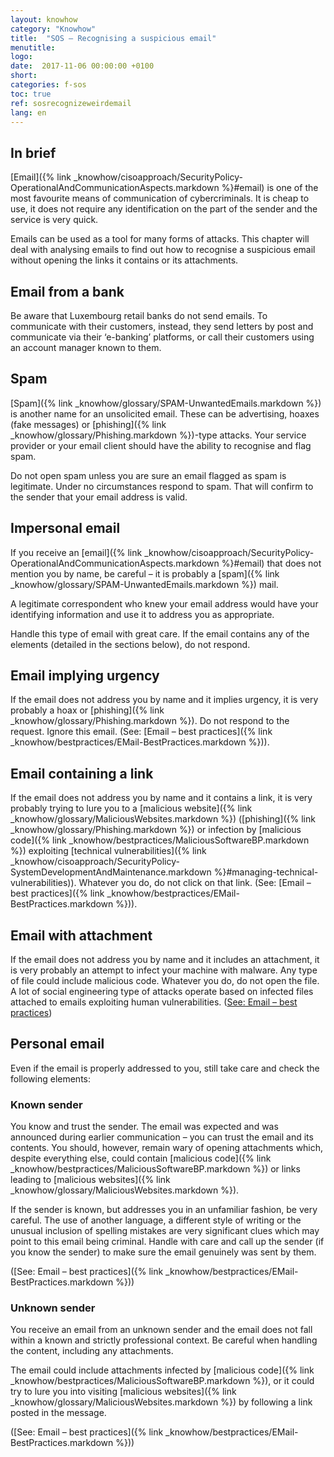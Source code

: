 ```yaml
---
layout: knowhow
category: "Knowhow"
title:  "SOS – Recognising a suspicious email"
menutitle:
logo:
date:  2017-11-06 00:00:00 +0100
short:
categories: f-sos
toc: true
ref: sosrecognizeweirdemail
lang: en
---
```


## In brief
[Email]({% link _knowhow/cisoapproach/SecurityPolicy-OperationalAndCommunicationAspects.markdown %}#email) is one of the most favourite means of communication of cybercriminals. It is cheap to use, it does not require any identification on the part of the sender and the service is very quick.

Emails can be used as a tool for many forms of attacks. This chapter will deal with analysing emails to find out how to recognise a suspicious email without opening the links it contains or its attachments.

## Email from a bank
Be aware that Luxembourg retail banks do not send emails. To communicate with their customers, instead, they send letters by post and communicate via their ‘e-banking’ platforms, or call their customers using an account manager known to them.

## Spam
[Spam]({% link _knowhow/glossary/SPAM-UnwantedEmails.markdown %}) is another name for an unsolicited email. These can be advertising, hoaxes (fake messages) or [phishing]({% link _knowhow/glossary/Phishing.markdown %})-type attacks. Your service provider or your email client should have the ability to recognise and flag spam.

Do not open spam unless you are sure an email flagged as spam is legitimate. Under no circumstances respond to spam. That will confirm to the sender that your email address is valid.

## Impersonal email
If you receive an [email]({% link _knowhow/cisoapproach/SecurityPolicy-OperationalAndCommunicationAspects.markdown %}#email) that does not mention you by name, be careful – it is probably a [spam]({% link _knowhow/glossary/SPAM-UnwantedEmails.markdown %}) mail.

A legitimate correspondent who knew your email address would have your identifying information and use it to address you as appropriate.

Handle this type of email with great care. If the email contains any of the elements (detailed in the sections below), do not respond.

## Email implying urgency
If the email does not address you by name and it implies urgency, it is very probably a hoax or [phishing]({% link _knowhow/glossary/Phishing.markdown %}). Do not respond to the request. Ignore this email. (See: [Email – best practices]({% link _knowhow/bestpractices/EMail-BestPractices.markdown %})).

## Email containing a link
If the email does not address you by name and it contains a link, it is very probably trying to lure you to a [malicious website]({% link _knowhow/glossary/MaliciousWebsites.markdown %}) ([phishing]({% link _knowhow/glossary/Phishing.markdown %}) or infection by [malicious code]({% link _knowhow/bestpractices/MaliciousSoftwareBP.markdown %}) exploiting [technical vulnerabilities]({% link _knowhow/cisoapproach/SecurityPolicy-SystemDevelopmentAndMaintenance.markdown %}#managing-technical-vulnerabilities)). Whatever you do, do not click on that link. (See: [Email – best practices]({% link _knowhow/bestpractices/EMail-BestPractices.markdown %})).

## Email with attachment
If the email does not address you by name and it includes an attachment, it is very probably an attempt to infect your machine with malware. Any type of file could include malicious code. Whatever you do, do not open the file. A lot of social engineering type of attacks operate based on infected files attached to emails exploiting human vulnerabilities. ([See: Email – best practices](-))

## Personal email
Even if the email is properly addressed to you, still take care and check the following elements:

### Known sender
You know and trust the sender. The email was expected and was announced during earlier communication – you can trust the email and its contents. You should, however, remain wary of opening attachments which, despite everything else, could contain [malicious code]({% link _knowhow/bestpractices/MaliciousSoftwareBP.markdown %}) or links leading to [malicious websites]({% link _knowhow/glossary/MaliciousWebsites.markdown %}).

If the sender is known, but addresses you in an unfamiliar fashion, be very careful. The use of another language, a different style of writing or the unusual inclusion of spelling mistakes are very significant clues which may point to this email being criminal. Handle with care and call up the sender (if you know the sender) to make sure the email genuinely was sent by them.

([See: Email – best practices]({% link _knowhow/bestpractices/EMail-BestPractices.markdown %}))

### Unknown sender
You receive an email from an unknown sender and the email does not fall within a known and strictly professional context. Be careful when handling the content, including any attachments.

The email could include attachments infected by [malicious code]({% link _knowhow/bestpractices/MaliciousSoftwareBP.markdown %}), or it could try to lure you into visiting [malicious websites]({% link _knowhow/glossary/MaliciousWebsites.markdown %}) by following a link posted in the message.

([See: Email – best practices]({% link _knowhow/bestpractices/EMail-BestPractices.markdown %}))
